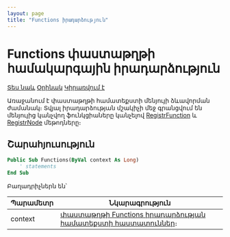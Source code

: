 ```yaml
---
layout: page
title: "Functions իրադարձություն"
---
```


# Functions փաստաթղթի համակարգային իրադարձություն 

[Տես նաև](../scriptstproced.md) [Օրինակ](../Examples/E_Functions.md) [Կիրառվում է](../Functions/Asdoc.md)

Առաջանում է փաստաթղթի համատեքստի մենյույի ձևավորման ժամանակ։ 
Տվյալ իրադարձության մշակիչի մեջ գրանցվում են մենյույից կանչվող ֆունկցիաները կանչելով [RegistrFunction](../Functions/ASDOC/RegistrFunction.md)
և [RegistrNode](../Functions/ASDOC/RegistrNode.md) մեթոդները։

## Շարահյուսություն

``` vb
Public Sub Functions(ByVal context As Long)
    ' statements
End Sub
```

Բաղադրիչներն են՝

|Պարամետր|Նկարագրություն|
|--|--|
| context | [փաստաթղթի Functions իրադարձության համատեքստի հաստատուններ](../Constants/const_doc_context.md)։ |
